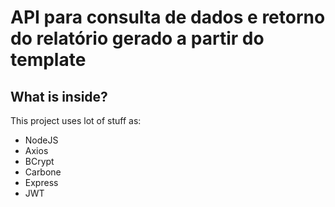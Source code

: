 # API para consulta de dados e retorno do relatório gerado a partir do template

## What is inside?

This project uses lot of stuff as:

- NodeJS
- Axios
- BCrypt
- Carbone
- Express
- JWT

